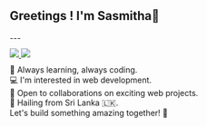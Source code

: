 <div style="padding: 10px">
  <h2>Greetings ! I'm Sasmitha👋</h2>
  ---
  <div style="margin: 10px 0">
    <a href="https://github.com/sasmeee">
      <img src="https://komarev.com/ghpvc/?username=sasmeee&label=Profile%20views&color=blue&label=Profile+Views&style=plastic"/>
    </a>
    <a href="https://github.com/sasmeee?tab=followers">
      <img src="https://img.shields.io/github/followers/sasmeee?color=ff0000&label=Followers&style=plastic"/>
    </a>
  </div>
    🌱 Always learning, always coding. <br />
    💻 I'm interested in web development. <br />
    🤝 Open to collaborations on exciting web projects. <br />
    🌿 Hailing from Sri Lanka 🇱🇰. <br />
    Let's build something amazing together! 🚀
</div>
